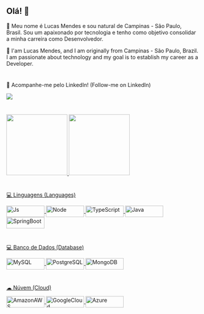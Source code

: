 ## Olá! 🚀
👨 Meu nome é Lucas Mendes e sou natural de Campinas - São Paulo, Brasil. Sou um apaixonado por tecnologia e tenho como objetivo consolidar a minha carreira como Desenvolvedor. 

👨 I'am Lucas Mendes, and I am originally from Campinas - São Paulo, Brazil. I am passionate about technology and my goal is to establish my career as a Developer.

#

📱 Acompanhe-me pelo LinkedIn! (Follow-me on LinkedIn)
<div> 
    <a href="https://www.linkedin.com/in/lucas-mendes-fabbri/" target="_blank"><img src="https://img.shields.io/badge/-LinkedIn-%230077B5?style=for-the-badge&logo=linkedin&logoColor=white" target="_blank"></a> 
</div>

#

<div align="left">
  <a href="https://github.com/lucasfabbrim">
  <img height="160em" src="https://github-readme-stats.vercel.app/api?username=lucasfabbrim&show_icons=true&theme=dark&include_all_commits=true&count_private=true"/>
  <img height="160em" src="https://github-readme-stats.vercel.app/api/top-langs/?username=lucasfabbrim&layout=compact&langs_count=7&theme=dark"/>
</div>
      
#
💻 Linguagens (Languages)
<div style="display: inline_block">
  <img align="center" alt="Js" height="30" width="100" src="https://img.shields.io/badge/JavaScript-F7DF1E?style=for-the-badge&logo=javascript&logoColor=black">
  <img align="center" alt="Node" height="30" width="100" src="https://img.shields.io/badge/Node.js-43853D?style=for-the-badge&logo=node.js&logoColor=white">
  <img align="center" alt="TypeScript" height="30" width="100" src="https://img.shields.io/badge/TypeScript-007ACC?style=for-the-badge&logo=typescript&logoColor=white">
  <img align="center" alt="Java" height="30" width="100" src="https://img.shields.io/badge/Java-ED8B00?style=for-the-badge&logo=openjdk&logoColor=white">
  <img align="center" alt="SpringBoot" height="30" width="100" src="https://img.shields.io/badge/Spring-6DB33F?style=for-the-badge&logo=spring&logoColor=white">
</div>

#

💻 Banco de Dados (Database)
<div style="display: inline_block">
  <img align="center" alt="MySQL" height="30" width="100" src="https://img.shields.io/badge/MySQL-00000F?style=for-the-badge&logo=mysql&logoColor=white">
  <img align="center" alt="PostgreSQL" height="30" width="100" src="https://img.shields.io/badge/PostgreSQL-316192?style=for-the-badge&logo=postgresql&logoColor=white">
  <img align="center" alt="MongoDB" height="30" width="100" src="https://img.shields.io/badge/MongoDB-4EA94B?style=for-the-badge&logo=mongodb&logoColor=white">
</div>

 #

 ☁ Núvem (Cloud)
<div style="display: inline_block">
  <a href="https://www.linkedin.com/in/lucas-mendes-fabbri/details/certifications/">
  <img align="center" alt="AmazonAWS" height="30" width="100" src="https://img.shields.io/badge/Amazon_AWS-232F3E?style=for-the-badge&logo=amazon-aws&logoColor=white">
  <img align="center" alt="GoogleCloud" height="30" width="100" src="https://img.shields.io/badge/Google_Cloud-4285F4?style=for-the-badge&logo=google-cloud&logoColor=white">
  <img align="center" alt="Azure" height="30" width="100" src="https://img.shields.io/badge/Microsoft_Azure-0089D6?style=for-the-badge&logo=microsoft-azure&logoColor=white">
</div>

 
